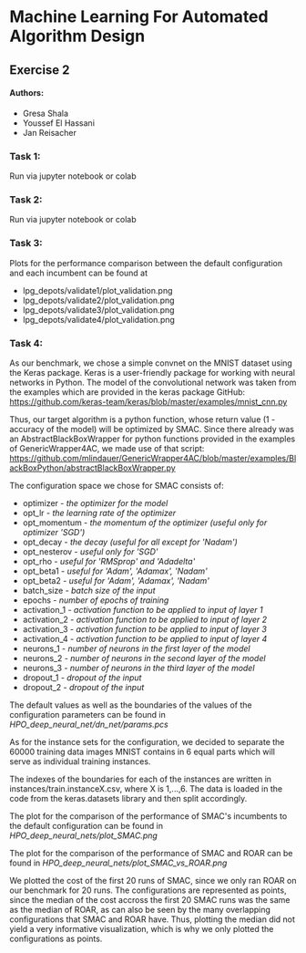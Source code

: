 # Machine Learning For Automated Algorithm Design
## Exercise 2
#### Authors:
- Gresa Shala
- Youssef El Hassani
- Jan Reisacher

### Task 1:
Run via jupyter notebook or colab

### Task 2:
Run via jupyter notebook or colab

### Task 3:
Plots for the performance comparison between the default configuration and each incumbent can be found at

* lpg_depots/validate1/plot_validation.png
* lpg_depots/validate2/plot_validation.png
* lpg_depots/validate3/plot_validation.png
* lpg_depots/validate4/plot_validation.png

### Task 4:
As our benchmark, we chose a simple convnet on the MNIST dataset using the Keras package.
Keras is a user-friendly package for working with neural networks in Python.
The model of the convolutional network was taken from the examples which are provided in the keras package GitHub:
https://github.com/keras-team/keras/blob/master/examples/mnist_cnn.py

Thus, our target algorithm is a python function, whose return value (1 - accuracy of the model) will be optimized by SMAC.
Since there already was an AbstractBlackBoxWrapper for python functions provided in the examples of GenericWrapper4AC, we made use of that script: https://github.com/mlindauer/GenericWrapper4AC/blob/master/examples/BlackBoxPython/abstractBlackBoxWrapper.py

The configuration space we chose for SMAC consists of:

* optimizer - *the optimizer for the model*
* opt_lr - *the learning rate of the optimizer*
* opt_momentum - *the momentum of the optimizer (useful only for optimizer 'SGD')*
* opt_decay - *the decay (useful for all except for 'Nadam')*
* opt_nesterov - *useful only for 'SGD'*
* opt_rho - *useful for 'RMSprop' and 'Adadelta'*
* opt_beta1 - *useful for 'Adam', 'Adamax', 'Nadam'*
* opt_beta2 - *useful for 'Adam', 'Adamax', 'Nadam'*
* batch_size - *batch size of the input*
* epochs - *number of epochs of training*
* activation_1 - *activation function to be applied to input of layer 1*
* activation_2 - *activation function to be applied to input of layer 2*
* activation_3 - *activation function to be applied to input of layer 3*
* activation_4 - *activation function to be applied to input of layer 4*
* neurons_1 - *number of neurons in the first layer of the model*
* neurons_2 - *number of neurons in the second layer of the model*
* neurons_3 - *number of neurons in the third layer of the model*
* dropout_1 - *dropout of the input*
* dropout_2 - *dropout of the input*

The default values as well as the boundaries of the values of the configuration parameters can be found in 
*HPO_deep_neural_net/dn_net/params.pcs*

As for the instance sets for the configuration, we decided to separate the 60000 training data images MNIST contains in 6 equal parts which will serve as individual training instances.

The indexes of the boundaries for each of the instances are written in instances/train.instanceX.csv, where X is 1,...,6. The data is loaded in the code from the keras.datasets library and then split accordingly.

The plot for the comparison of the performance of SMAC's incumbents to the default configuration can be found in 
*HPO_deep_neural_nets/plot_SMAC.png*

The plot for the comparison of the performance of SMAC and ROAR can be found in 
*HPO_deep_neural_nets/plot_SMAC_vs_ROAR.png*

We plotted the cost of the first 20 runs of SMAC, since we only ran ROAR on our benchmark for 20 runs. The configurations are represented as points, since the median of the cost accross the first 20 SMAC runs was the same as the median of ROAR, as can also be seen by the many overlapping configurations that SMAC and ROAR have. Thus, plotting the median did not yield a very informative visualization, which is why we only plotted the configurations as points.
